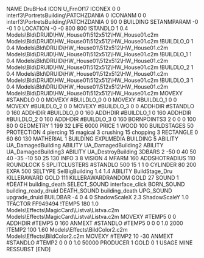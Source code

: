 NAME DruBHo4
ICON U_FrnOf17
ICONEX 0 0 interf3\PortretsBuilding\PATCHZDANIA 0
ICONANM 0 0 interf3\PortretsBuilding\PATCHZDANIA 0 90 0
BUILDING
SETANMPARAM -0 -0 1 0
LOCATION -0 -0 800 800
!STANDLO      1 0.4 Models\Bld\DRUID\HW_House01\512x512\HW_House01.c2m Models\Bld\DRUID\HW_House01\512x512\HW_House01.c2m
!BUILDLO_0    1 0.4 Models\Bld\DRUID\HW_House01\512x512\HW_House01.c2m Models\Bld\DRUID\HW_House01\512x512\HW_House01.c2m
!BUILDLO_1    1 0.4 Models\Bld\DRUID\HW_House01\512x512\HW_House01.c2m Models\Bld\DRUID\HW_House01\512x512\HW_House01.c2m
!BUILDLO_2    1 0.4 Models\Bld\DRUID\HW_House01\512x512\HW_House01.c2m Models\Bld\DRUID\HW_House01\512x512\HW_House01.c2m
!BUILDLO_3    1 0.4 Models\Bld\DRUID\HW_House01\512x512\HW_House01.c2m Models\Bld\DRUID\HW_House01\512x512\HW_House01.c2m
MOVEXY #STANDLO   0 0
MOVEXY #BUILDLO_0 0 0
MOVEXY #BUILDLO_1 0 0
MOVEXY #BUILDLO_2 0 0
MOVEXY #BUILDLO_3 0 0
ADDHDIR #STANDLO 0 160
ADDHDIR #BUILDLO_0 0 160
ADDHDIR #BUILDLO_1 0 160
ADDHDIR #BUILDLO_2 0 160
ADDHDIR #BUILDLO_3 0 160
BORNPOINTS3 2 0 0 0 100 80 0
GEOMETRY 1 199 32
LIFE     6000
PRICE 1 WOOD 100
BUILDSTAGES 50
PROTECTION 4 piercing 15 magical 3 crushing 15 chopping 3
RECTANGLE    0 60 60 130
MATHERIAL 1 BUILDING
EXPLMEDIA BUILDING 5
ABILITY UA_DamagedBuilding
ABILITY UA_DamagedBuilding2
ABILITY UA_DamagedBuilding3
ABILITY UA_DestroyBuilding
3DBARS 2 -50 0 40 50 40 -35 -10 50 25 130
INFO 3 8
VISION 4
MFARM 160
ADDSHOTRADIUS 110
ROUNDLOCK 5
SPLITCLUSTERS #STANDLO 500 15 1 1 0
CYLINDER 80 200
EXPA 500
SELTYPE SelBigBuilding 1.4 1.4
ABILITY BuildStage_Dru
KILLERAWARD             GOLD 111
KILLERAWARDRANDOM       GOLD 27
SOUND 1 #DEATH building_death
SELECT_SOUND interface_click
BORN_SOUND building_ready_druid
DEATH_SOUND building_death
UPG_SOUND upgrade_druid
BUILDBAR -4 0 4 0
ShadowScaleX 2.3
ShadowScaleY 1.0
TFACTOR FF949494
!TEMP5 180 1.0 Models\Effects\MagicCard\Listva\Listva.c2m Models\Effects\MagicCard\Listva\Listva.c2m
MOVEXY  #TEMP5 0 0
ADDHDIR #TEMP5 0 160
ANMEXT #STANDLO #TEMP5 0 0 0 1.0 2000
!TEMP2 100 1.60 Models\Effects\BildColor2.c2m Models\Effects\BildColor2.c2m
MOVEXY  #TEMP2 10 -30
ANMEXT #STANDLO #TEMP2 0 0 0 1.0 50000
PRODUCER        1 GOLD 0 1
USAGE MINE
RESSUBST
[END]
